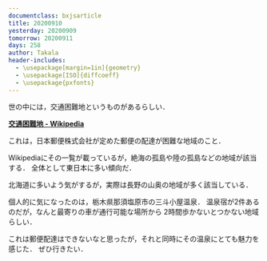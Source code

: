 ```yaml
---
documentclass: bxjsarticle
title: 20200910
yesterday: 20200909
tomorrow: 20200911
days: 258
author: Takala
header-includes:
  - \usepackage[margin=1in]{geometry}
  - \usepackage[ISO]{diffcoeff}
  - \usepackage{pxfonts}
---
```



世の中には，交通困難地というものがあるらしい．


**[交通困難地 - Wikipedia](https://ja.wikipedia.org/wiki/%E4%BA%A4%E9%80%9A%E5%9B%B0%E9%9B%A3%E5%9C%B0)**


これは，日本郵便株式会社が定めた郵便の配達が困難な地域のこと．


Wikipediaにその一覧が載っているが，絶海の孤島や陸の孤島などの地域が該当する．
全体として東日本に多い傾向だ．


北海道に多いよう気がするが，実際は長野の山奥の地域が多く該当している．



個人的に気になったのは，栃木県那須塩原市の三斗小屋温泉．
温泉宿が2件あるのだが，なんと最寄りの車が通行可能な場所から
2時間歩かないとつかない地域らしい．


これは郵便配達はできないなと思ったが，それと同時にその温泉にとても魅力を感じた．
ぜひ行きたい．